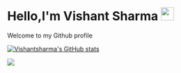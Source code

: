    # Hello,I'm Vishant Sharma <img src="https://raw.githubusercontent.com/MartinHeinz/MartinHeinz/master/wave.gif" width="30px">


Welcome to my Github profile


[![Vishantsharma's GitHub stats](https://github-readme-stats.vercel.app/api?username=anuraghazra)](https://github.com/anuraghazra/github-readme-stats)


<img align="center" src="https://github-readme-stats.vercel.app/api/<CARD_TYPE>/?username=<USERNAME>&theme=<THEME_NAME>" />

